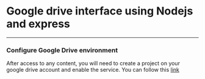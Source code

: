 # Google drive interface using Nodejs and express

---
### Configure Google Drive environment

After access to any content, you will need to create a project on your google drive account and enable the service. You can follow this [link](https://developers.google.com/drive/api/quickstart/nodejs?hl=es-419#set_up_your_environment)



